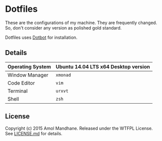 Dotfiles
========
These are the configurations of my machine. They are frequently changed. So, don't consider any version as polished gold standard.

Dotfiles uses [Dotbot][dotbot] for installation.

Details
-------

| Operating System | Ubuntu 14.04 LTS x64 Desktop version |
|-----|----|
| Window Manager | `xmonad` |
| Code Editor | `vim` |
| Terminal | `urxvt` |
| Shell | `zsh` |

License
-------
Copyright (c) 2015 Amol Mandhane. Released under the WTFPL License. See
[LICENSE.md][license] for details.

[dotbot]: https://github.com/anishathalye/dotbot
[license]: LICENSE.md
